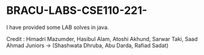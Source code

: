# BRACU-LABS-CSE110-221-
I have provided some LAB solves in java.



Credit : Himadri Mazumder, Hasibul Alam, Atoshi Akhund, Sarwar Taki, Saad Ahmad
Juniors -> (Shashwata Dhruba, Abu Darda, Rafiad Sadat)
